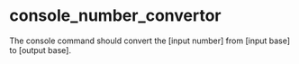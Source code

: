 # console_number_convertor
The console command should convert the [input number] from [input base] to [output base].

